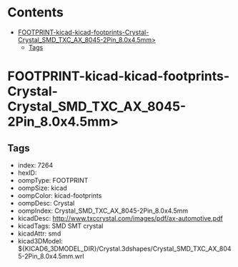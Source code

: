 



Contents
========

* [FOOTPRINT-kicad-kicad-footprints-Crystal-Crystal_SMD_TXC_AX_8045-2Pin_8.0x4.5mm>](#footprint-kicad-kicad-footprints-crystal-crystal_smd_txc_ax_8045-2pin_80x45mm)
	* [Tags](#tags)

# FOOTPRINT-kicad-kicad-footprints-Crystal-Crystal_SMD_TXC_AX_8045-2Pin_8.0x4.5mm>

## Tags

- index: 7264
- hexID: 
- oompType: FOOTPRINT
- oompSize: kicad
- oompColor: kicad-footprints
- oompDesc: Crystal
- oompIndex: Crystal_SMD_TXC_AX_8045-2Pin_8.0x4.5mm
- kicadDesc: http://www.txccrystal.com/images/pdf/ax-automotive.pdf
- kicadTags: SMD SMT crystal
- kicadAttr: smd
- kicad3DModel: ${KICAD6_3DMODEL_DIR}/Crystal.3dshapes/Crystal_SMD_TXC_AX_8045-2Pin_8.0x4.5mm.wrl
